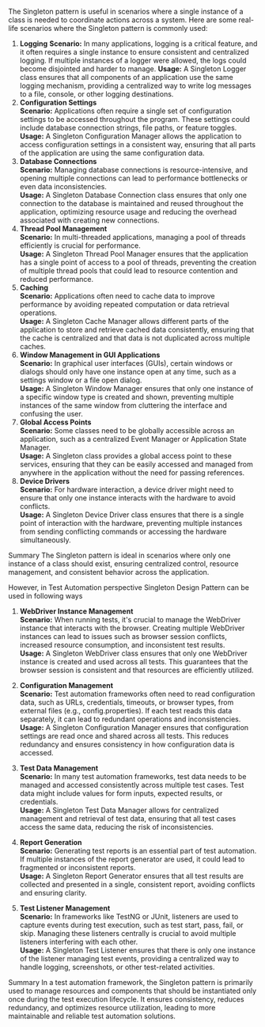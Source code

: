 The Singleton pattern is useful in scenarios where a single instance of a class is needed to coordinate actions across a system. Here are some real-life scenarios where the Singleton pattern is commonly used:

1. **Logging**
   **Scenario:** In many applications, logging is a critical feature, and it often requires a single instance to ensure consistent and centralized logging. If multiple instances of a logger were allowed, the logs could become disjointed and harder to manage.
   **Usage:** A Singleton Logger class ensures that all components of an application use the same logging mechanism, providing a centralized way to write log messages to a file, console, or other logging destinations.
2. **Configuration Settings**<br>
   **Scenario:** Applications often require a single set of configuration settings to be accessed throughout the program. These settings could include database connection strings, file paths, or feature toggles.<br>
   **Usage:** A Singleton Configuration Manager allows the application to access configuration settings in a consistent way, ensuring that all parts of the application are using the same configuration data.<br>
3. **Database Connections**<br>
   **Scenario:** Managing database connections is resource-intensive, and opening multiple connections can lead to performance bottlenecks or even data inconsistencies.<br>
   **Usage:** A Singleton Database Connection class ensures that only one connection to the database is maintained and reused throughout the application, optimizing resource usage and reducing the overhead associated with creating new connections.<br>
4. **Thread Pool Management**<br>
   **Scenario:** In multi-threaded applications, managing a pool of threads efficiently is crucial for performance.<br>
   **Usage:** A Singleton Thread Pool Manager ensures that the application has a single point of access to a pool of threads, preventing the creation of multiple thread pools that could lead to resource contention and reduced performance.<br>
5. **Caching**<br>
   **Scenario:** Applications often need to cache data to improve performance by avoiding repeated computation or data retrieval operations.<br>
   **Usage:** A Singleton Cache Manager allows different parts of the application to store and retrieve cached data consistently, ensuring that the cache is centralized and that data is not duplicated across multiple caches.<br>
6. **Window Management in GUI Applications**<br>
   **Scenario:** In graphical user interfaces (GUIs), certain windows or dialogs should only have one instance open at any time, such as a settings window or a file open dialog.<br>
   **Usage:** A Singleton Window Manager ensures that only one instance of a specific window type is created and shown, preventing multiple instances of the same window from cluttering the interface and confusing the user.<br>
7. **Global Access Points**<br>
   **Scenario:** Some classes need to be globally accessible across an application, such as a centralized Event Manager or Application State Manager.<br>
   **Usage:** A Singleton class provides a global access point to these services, ensuring that they can be easily accessed and managed from anywhere in the application without the need for passing references.<br>
8. **Device Drivers**<br>
   **Scenario:** For hardware interaction, a device driver might need to ensure that only one instance interacts with the hardware to avoid conflicts.<br>
   **Usage:** A Singleton Device Driver class ensures that there is a single point of interaction with the hardware, preventing multiple instances from sending conflicting commands or accessing the hardware simultaneously.<br>
   
Summary
   The Singleton pattern is ideal in scenarios where only one instance of a class should exist, ensuring centralized control, resource management, and consistent behavior across the application.



However, in Test Automation perspective Singleton Design Pattern can be used in following ways

1. **WebDriver Instance Management**<br>
   **Scenario:** When running tests, it's crucial to manage the WebDriver instance that interacts with the browser. Creating multiple WebDriver instances can lead to issues such as browser session conflicts, increased resource consumption, and inconsistent test results.<br>
   **Usage:** A Singleton WebDriver class ensures that only one WebDriver instance is created and used across all tests. This guarantees that the browser session is consistent and that resources are efficiently utilized.<br>

2. **Configuration Management**<br>
   **Scenario:** Test automation frameworks often need to read configuration data, such as URLs, credentials, timeouts, or browser types, from external files (e.g., config.properties). If each test reads this data separately, it can lead to redundant operations and inconsistencies.<br>
   **Usage:** A Singleton Configuration Manager ensures that configuration settings are read once and shared across all tests. This reduces redundancy and ensures consistency in how configuration data is accessed.<br>

3. **Test Data Management**<br>
   **Scenario:** In many test automation frameworks, test data needs to be managed and accessed consistently across multiple test cases. Test data might include values for form inputs, expected results, or credentials.<br>
   **Usage:** A Singleton Test Data Manager allows for centralized management and retrieval of test data, ensuring that all test cases access the same data, reducing the risk of inconsistencies.<br>

4. **Report Generation**<br>
   **Scenario:** Generating test reports is an essential part of test automation. If multiple instances of the report generator are used, it could lead to fragmented or inconsistent reports.<br>
   **Usage:** A Singleton Report Generator ensures that all test results are collected and presented in a single, consistent report, avoiding conflicts and ensuring clarity.<br>

5. **Test Listener Management**<br>
   **Scenario:** In frameworks like TestNG or JUnit, listeners are used to capture events during test execution, such as test start, pass, fail, or skip. Managing these listeners centrally is crucial to avoid multiple listeners interfering with each other.<br>
   **Usage:** A Singleton Test Listener ensures that there is only one instance of the listener managing test events, providing a centralized way to handle logging, screenshots, or other test-related activities.<br>

Summary
In a test automation framework, the Singleton pattern is primarily used to manage resources and components that should be instantiated only once during the test execution lifecycle. It ensures consistency, reduces redundancy, and optimizes resource utilization, leading to more maintainable and reliable test automation solutions.

